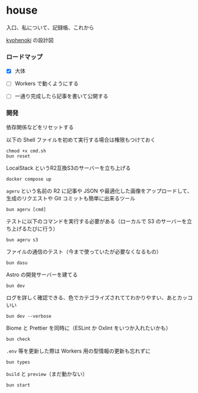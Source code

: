 # house

入口、私について、記録帳、これから

[kyohenoki](https://kyohenoki.com) の設計図

### ロードマップ

- [x] 大体

- [ ] Workers で動くようにする

- [ ] 一通り完成したら記事を書いて公開する

### 開発

依存関係などをリセットする

以下の Shell ファイルを初めて実行する場合は権限もつけておく

```
chmod +x cmd.sh
bun reset
```

LocalStack というR2互換S3のサーバーを立ち上げる

```
docker compose up
```

`ageru` という名前の R2 に記事や JSON や最適化した画像をアップロードして、生成のリクエストや Git コミットも簡単に出来るツール

```
bun ageru [cmd]
```

テストに以下のコマンドを実行する必要がある（ローカルで S3 のサーバーを立ち上げるたびに行う）

```
bun ageru s3
```

ファイルの通信のテスト（今まで使っていたが必要なくなるもの）

```
bun dasu
```

Astro の開発サーバーを建てる

```
bun dev
```

ログを詳しく確認できる、色でカテゴライズされててわかりやすい、あとカッコいい

```
bun dev --verbose
```

Biome と Prettier を同時に（ESLint か Oxlint をいつか入れたいかも）

```
bun check
```

`.env` 等を更新した際は Workers 用の型情報の更新も忘れずに

```
bun types
```

`build` と `preview`（まだ動かない）

```
bun start
```

